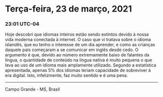 # Terça-feira, 23 de março, 2021

### 23:01 UTC-04

Hoje descobri que idiomas inteiros estão sendo extintos devido à nossa vida moderna
conectada à internet. O caso que vi tratava sobre o idioma islandês, que eu tenho
o interesse de um dia aprender, e como as crianças daquele país começaram a se
comunicar em inglês desde cedo. O argumento é que, devido ao número extremamente
baixo de falantes da língua, o quantidade de conteúdo na língua nativa é muito pequena
o que leva ao uso de um idioma mais amplamente utilizado. Segundo a estatística
apresentada, apenas 5% dos idiomas teriam capacidade de sobreviver à era digital.
Isto, infelizmente, faz muito sentido e é uma pena.

---

Campo Grande - MS, Brasil

